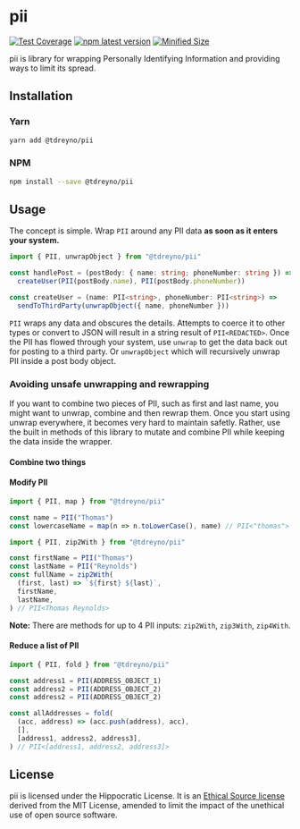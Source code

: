 # pii

[![Test Coverage](https://api.codeclimate.com/v1/badges/1c788782dac545f74307/test_coverage)](https://codeclimate.com/github/tdreyno/pii/test_coverage)
[![npm latest version](https://img.shields.io/npm/v/@tdreyno/pii/latest.svg)](https://www.npmjs.com/package/@tdreyno/pii)
[![Minified Size](https://badgen.net/bundlephobia/minzip/@tdreyno/pii)](https://bundlephobia.com/result?p=@tdreyno/pii)

pii is library for wrapping Personally Identifying Information and providing ways to limit its spread.

## Installation

### Yarn

```sh
yarn add @tdreyno/pii
```

### NPM

```sh
npm install --save @tdreyno/pii
```

## Usage

The concept is simple. Wrap `PII` around any PII data **as soon as it enters your system.**

```typescript
import { PII, unwrapObject } from "@tdreyno/pii"

const handlePost = (postBody: { name: string; phoneNumber: string }) =>
  createUser(PII(postBody.name), PII(postBody.phoneNumber))

const createUser = (name: PII<string>, phoneNumber: PII<string>) =>
  sendToThirdParty(unwrapObject({ name, phoneNumber }))
```

`PII` wraps any data and obscures the details. Attempts to coerce it to other types or convert to JSON will result in a string result of `PII<REDACTED>`. Once the PII has flowed through your system, use `unwrap` to get the data back out for posting to a third party. Or `unwrapObject` which will recursively unwrap PII inside a post body object.

### Avoiding unsafe unwrapping and rewrapping

If you want to combine two pieces of PII, such as first and last name, you might want to unwrap, combine and then rewrap them. Once you start using unwrap everywhere, it becomes very hard to maintain safetly. Rather, use the built in methods of this library to mutate and combine PII while keeping the data inside the wrapper.

#### Combine two things

#### Modify PII

```typescript
import { PII, map } from "@tdreyno/pii"

const name = PII("Thomas")
const lowercaseName = map(n => n.toLowerCase(), name) // PII<"thomas">
```

```typescript
import { PII, zip2With } from "@tdreyno/pii"

const firstName = PII("Thomas")
const lastName = PII("Reynolds")
const fullName = zip2With(
  (first, last) => `${first} ${last}`,
  firstName,
  lastName,
) // PII<Thomas Reynolds>
```

**Note:** There are methods for up to 4 PII inputs: `zip2With`, `zip3With`, `zip4With`.

#### Reduce a list of PII

```typescript
import { PII, fold } from "@tdreyno/pii"

const address1 = PII(ADDRESS_OBJECT_1)
const address2 = PII(ADDRESS_OBJECT_2)
const address2 = PII(ADDRESS_OBJECT_2)

const allAddresses = fold(
  (acc, address) => (acc.push(address), acc),
  [],
  [address1, address2, address3],
) // PII<[address1, address2, address3]>
```

## License

pii is licensed under the Hippocratic License. It is an [Ethical Source license](https://ethicalsource.dev) derived from the MIT License, amended to limit the impact of the unethical use of open source software.
